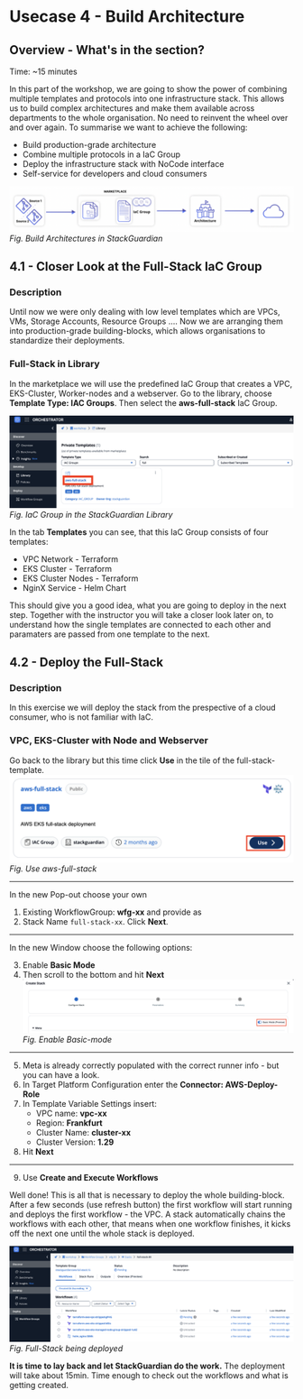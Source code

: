 # Usecase 4 - Build Architecture

## Overview - What's in the section?
Time: ~15 minutes  

In this part of the workshop, we are going to show the power of combining multiple templates and protocols into one infrastructure stack. This allows us to build complex architectures and make them available across departments to the whole organisation. No need to reinvent the wheel over and over again. 
To summarise we want to achieve the following:

* Build production-grade architecture
* Combine multiple protocols in a IaC Group
* Deploy the infrastructure stack with NoCode interface
* Self-service for developers and cloud consumers

![Usecase 4](image/usecase3.png)
_Fig. Build Architectures in StackGuardian_

## 4.1 - Closer Look at the Full-Stack IaC Group
### Description
Until now we were only dealing with low level templates which are VPCs, VMs, Storage Accounts, Resource Groups .... Now we are arranging them into production-grade building-blocks, which allows organisations to standardize their deployments. 

### Full-Stack in Library
In the marketplace we will use the predefined IaC Group that creates a VPC, EKS-Cluster, Worker-nodes and a webserver. Go to the library, choose **Template Type: IAC Groups**. Then select the **aws-full-stack** IaC Group. 

![IaC Group](image/aws-full-stack.png)  
_Fig. IaC Group in the StackGuardian Library_   

In the tab **Templates** you can see, that this IaC Group consists of four templates: 
* VPC Network - Terraform
* EKS Cluster - Terraform
* EKS Cluster Nodes - Terraform
* NginX Service - Helm Chart

This should give you a good idea, what you are going to deploy in the next step. Together with the instructor you will take a closer look later on, to understand how the single templates are connected to each other and paramaters are passed from one template to the next.

## 4.2 - Deploy the Full-Stack 
### Description
In this exercise we will deploy the stack from the prespective of a cloud consumer, who is not familiar with IaC.

### VPC, EKS-Cluster with Node and Webserver
Go back to the library but this time click **Use** in the tile of the full-stack-template.
![IaC Group](image/use-aws-full-stack.png)  
 _Fig. Use aws-full-stack_   

---
In the new Pop-out choose your own 
1. Existing WorkflowGroup: **wfg-xx** and provide as 
2. Stack Name ``full-stack-xx``. 
Click **Next**.

---
In the new Window choose the following options:

3. Enable **Basic Mode**
4. Then scroll to the bottom and hit **Next**
![IaC Group](image/basic-mode.png)  
 _Fig. Enable Basic-mode_  

---
5. Meta is already correctly populated with the correct runner info - but you can have a look.
6. In Target Platform Configuration enter the **Connector: AWS-Deploy-Role**
7. In Template Variable Settings insert:
   * VPC name: **vpc-xx**
   * Region: **Frankfurt**
   * Cluster Name: **cluster-xx**
   * Cluster Version: **1.29**
8. Hit **Next**

---

9. Use **Create and Execute Workflows**

Well done! This is all that is necessary to deploy the whole building-block. After a few seconds (use refresh button) the first workflow will start running and deploys the first workflow - the VPC. 
A stack automatically chains the workflows with each other, that means when one workflow finishes, it kicks off the next one until the whole stack is deployed. 

![Stack Deploy](image/full-stack-deploy.png)
_Fig. Full-Stack being deployed_


**It is time to lay back and let StackGuardian do the work.**
The deployment will take about 15min. Time enough to check out the workflows and what is getting created.
